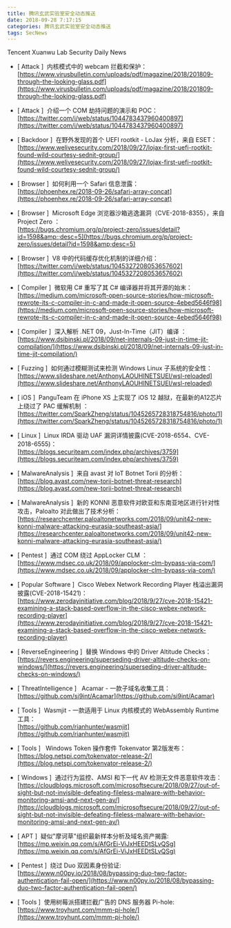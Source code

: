 ```yaml
---
title: 腾讯玄武实验室安全动态推送
date: 2018-09-28 7:17:15
categories: 腾讯玄武实验室安全动态推送
tags: SecNews
---
```


Tencent Xuanwu Lab Security Daily News  
* [ Attack ]  内核模式中的 webcam 拦截和保护：   
[https://www.virusbulletin.com/uploads/pdf/magazine/2018/201809-through-the-looking-glass.pdf](https://www.virusbulletin.com/uploads/pdf/magazine/2018/201809-through-the-looking-glass.pdf)  

* [ Attack ]  介绍一个 COM 劫持问题的演示和 POC：   
[https://twitter.com/i/web/status/1044783437960400897](https://twitter.com/i/web/status/1044783437960400897)  

* [ Backdoor ]  在野外发现的首个 UEFI rootkit - LoJax 分析，来自 ESET：   
[https://www.welivesecurity.com/2018/09/27/lojax-first-uefi-rootkit-found-wild-courtesy-sednit-group/](https://www.welivesecurity.com/2018/09/27/lojax-first-uefi-rootkit-found-wild-courtesy-sednit-group/)  

* [ Browser ]  如何利用一个 Safari 信息泄露：   
[https://phoenhex.re/2018-09-26/safari-array-concat](https://phoenhex.re/2018-09-26/safari-array-concat)  

* [ Browser ]  Microsoft Edge 浏览器沙箱逃逸漏洞（CVE-2018-8355），来自 Project Zero ：   
[https://bugs.chromium.org/p/project-zero/issues/detail?id=1598&amp;;desc=5](https://bugs.chromium.org/p/project-zero/issues/detail?id=1598&amp;desc=5)  

* [ Browser ]  V8 中的代码缓存优化机制的详细介绍：   
[https://twitter.com/i/web/status/1045327208053657602](https://twitter.com/i/web/status/1045327208053657602)  

* [ Compiler ]  微软用 C# 重写了其 C# 编译器并将其开源的始末：   
[https://medium.com/microsoft-open-source-stories/how-microsoft-rewrote-its-c-compiler-in-c-and-made-it-open-source-4ebed5646f98](https://medium.com/microsoft-open-source-stories/how-microsoft-rewrote-its-c-compiler-in-c-and-made-it-open-source-4ebed5646f98)  

* [ Compiler ]  深入解析 .NET 09，Just-In-Time（JIT）编译 ：   
[https://www.dsibinski.pl/2018/09/net-internals-09-just-in-time-jit-compilation/](https://www.dsibinski.pl/2018/09/net-internals-09-just-in-time-jit-compilation/)  

* [ Fuzzing ]  如何通过模糊测试来检测 Windows Linux 子系统的安全性：   
[https://www.slideshare.net/AnthonyLAOUHINETSUEI/wsl-reloaded](https://www.slideshare.net/AnthonyLAOUHINETSUEI/wsl-reloaded)  

* [ iOS ]  PanguTeam 在 iPhone XS 上实现了 iOS 12 越狱，在最新的A12芯片上绕过了 PAC 缓解机制 ：   
[https://twitter.com/SparkZheng/status/1045265728318754816/photo/1](https://twitter.com/SparkZheng/status/1045265728318754816/photo/1)  

* [ Linux ]  Linux IRDA 驱动 UAF 漏洞详情披露(CVE-2018-6554、CVE-2018-6555)：   
[https://blogs.securiteam.com/index.php/archives/3759](https://blogs.securiteam.com/index.php/archives/3759)  

* [ MalwareAnalysis ]  来自 avast 对 IoT Botnet Torii 的分析：   
[https://blog.avast.com/new-torii-botnet-threat-research](https://blog.avast.com/new-torii-botnet-threat-research)  

* [ MalwareAnalysis ]  新的 KONNI 恶意软件对欧亚和东南亚地区进行针对性攻击，Paloalto 对此做出了技术分析：   
[https://researchcenter.paloaltonetworks.com/2018/09/unit42-new-konni-malware-attacking-eurasia-southeast-asia/](https://researchcenter.paloaltonetworks.com/2018/09/unit42-new-konni-malware-attacking-eurasia-southeast-asia/)  

* [ Pentest ]  通过 COM 绕过 AppLocker CLM ：   
[https://www.mdsec.co.uk/2018/09/applocker-clm-bypass-via-com/](https://www.mdsec.co.uk/2018/09/applocker-clm-bypass-via-com/)  

* [ Popular Software ]  Cisco Webex Network Recording Player 栈溢出漏洞披露(CVE-2018-15421)：   
[https://www.zerodayinitiative.com/blog/2018/9/27/cve-2018-15421-examining-a-stack-based-overflow-in-the-cisco-webex-network-recording-player](https://www.zerodayinitiative.com/blog/2018/9/27/cve-2018-15421-examining-a-stack-based-overflow-in-the-cisco-webex-network-recording-player)  

* [ ReverseEngineering ]  替换 Windows 中的 Driver Altitude Checks： 
[https://revers.engineering/superseding-driver-altitude-checks-on-windows/](https://revers.engineering/superseding-driver-altitude-checks-on-windows/)  

* [ ThreatIntelligence ]   Acamar - 一款子域名收集工具：   
[https://github.com/si9int/Acamar](https://github.com/si9int/Acamar)  

* [ Tools ]  Wasmjit - 一款适用于 Linux 内核模式的 WebAssembly Runtime 工具：   
[https://github.com/rianhunter/wasmjit](https://github.com/rianhunter/wasmjit)  

* [ Tools ]   Windows Token 操作套件 Tokenvator 第2版发布：   
[https://blog.netspi.com/tokenvator-release-2/](https://blog.netspi.com/tokenvator-release-2/)  

* [ Windows ]  通过行为监控、AMSI 和下一代 AV 检测无文件恶意软件攻击：   
[https://cloudblogs.microsoft.com/microsoftsecure/2018/09/27/out-of-sight-but-not-invisible-defeating-fileless-malware-with-behavior-monitoring-amsi-and-next-gen-av/](https://cloudblogs.microsoft.com/microsoftsecure/2018/09/27/out-of-sight-but-not-invisible-defeating-fileless-malware-with-behavior-monitoring-amsi-and-next-gen-av/)  

* [ APT ]  疑似"摩诃草"组织最新样本分析及域名资产揭露: 
[https://mp.weixin.qq.com/s/AfGrEi-ViJxHEEDtSLvQSg](https://mp.weixin.qq.com/s/AfGrEi-ViJxHEEDtSLvQSg)  

* [ Pentest ]  绕过 Duo 双因素身份验证: 
[https://www.n00py.io/2018/08/bypassing-duo-two-factor-authentication-fail-open/](https://www.n00py.io/2018/08/bypassing-duo-two-factor-authentication-fail-open/)  

* [ Tools ]  使用树莓派搭建拦截广告的 DNS 服务器 Pi-hole: 
[https://www.troyhunt.com/mmm-pi-hole/](https://www.troyhunt.com/mmm-pi-hole/)  

